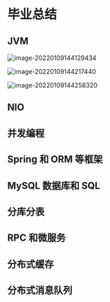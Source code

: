 # 毕业总结



## JVM



![image-20220109144129434](https://typora-imagebed.oss-cn-beijing.aliyuncs.com/img/image-20220109144129434.png)

![image-20220109144217440](https://typora-imagebed.oss-cn-beijing.aliyuncs.com/img/image-20220109144217440.png)

![image-20220109144258320](https://typora-imagebed.oss-cn-beijing.aliyuncs.com/img/image-20220109144258320.png)

## NIO





## 并发编程



## Spring 和 ORM 等框架



## MySQL 数据库和 SQL



## 分库分表



## RPC 和微服务



## 分布式缓存



## 分布式消息队列

